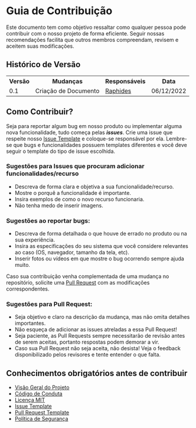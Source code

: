 # Guia de Contribuição
Este documento tem como objetivo ressaltar como qualquer pessoa pode contribuir com o nosso projeto de forma eficiente. Seguir nossas recomendações facilita
que outros membros compreendam, revisem e aceitem suas modificações.

## Histórico de Versão

<table>
  <tr>
    <th>Versão</th>
    <th>Mudanças</th>
    <th>Responsáveis</th>
    <th>Data</th>
  </tr>
  <tr>
    <td>0.1</td>
    <td>Criação de Documento</td>
    <td> <a href="https://github.com/Raphides">Raphides</a> </td>
    <td>06/12/2022</td>
  </tr>
</table>

## Como Contribuir?
Seja para reportar algum bug em nosso produto ou implementar alguma nova funcionalidade, tudo começa pelas ***issues***. Crie uma issue que respeite nosso
[Issue Template](https://github.com/fga-eps-mds/2022-2-Squad06/tree/main/.github/ISSUE_TEMPLATE) e coloque-se responsável por ela. Lembre-se que bugs e funcionalidades possuem
templates diferentes e você deve seguir o template do tipo de issue escolhida.

### Sugestões para Issues que procuram adicionar funcionalidades/recurso
- Descreva de forma clara e objetiva a sua funcionalidade/recurso.
- Mostre o porquê a funcionalidade é importante.
- Insira exemplos de como o novo recurso funcionaria.
- Não tenha medo de inserir imagens.

### Sugestões ao reportar bugs:
- Descreva de forma detalhada o que houve de errado no produto ou na sua experiência.
- Insira as especificações do seu sistema que você considere relevantes ao caso (OS, navegador, tamanho da tela, etc).
- Inserir fotos ou vídeos em que mostre o bug ocorrendo sempre ajuda muito.

Caso sua contribuição venha complementada de uma mudança no repositório, solicite uma [Pull Request]() com as modificações correspondentes.

### Sugestões para Pull Request:
- Seja objetivo e claro na descrição da mudança, mas não omita detalhes importantes.
- Não esqueça de adicionar as issues atreladas a essa Pull Request!
- Seja paciente, as Pull Requests sempre necessitarão de revisão antes de serem aceitas, portanto respostas podem demorar a vir.
- Caso sua Pull Request não seja aceita, não desista! Veja o feedback disponibilizado pelos revisores e tente entender o que falta.

## Conhecimentos obrigatórios antes de contribuir
- [Visão Geral do Projeto](https://github.com/fga-eps-mds/2022-2-Squad06/blob/main/README.md)
- [Código de Conduta]()
- [Licença MIT](https://github.com/fga-eps-mds/2022-2-Squad06/blob/main/LICENSE)
- [Issue Template](https://github.com/fga-eps-mds/2022-2-Squad06/tree/main/.github/ISSUE_TEMPLATE)
- [Pull Request Template](https://github.com/fga-eps-mds/2022-2-Squad06/blob/main/PULL_REQUEST_TEMPLATE.md)
- [Política de Segurança]()

